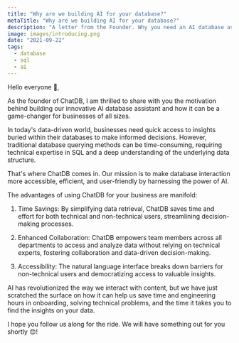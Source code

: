 ```yaml
---
title: "Why are we building AI for your database?"
metaTitle: "Why are we building AI for your database?"
description: "A letter from the Founder. Why you need an AI database assistant in your business"
image: images/introducing.png
date: "2021-09-22"
tags:
  - database
  - sql
  - ai
---
```


Hello everyone 👋,

As the founder of ChatDB, I am thrilled to share with you the motivation behind building our innovative AI database assistant and how it can be a game-changer for businesses of all sizes.

In today's data-driven world, businesses need quick access to insights buried within their databases to make informed decisions. However, traditional database querying methods can be time-consuming, requiring technical expertise in SQL and a deep understanding of the underlying data structure.

That's where ChatDB comes in. Our mission is to make database interaction more accessible, efficient, and user-friendly by harnessing the power of AI.

The advantages of using ChatDB for your business are manifold:

1. Time Savings: By simplifying data retrieval, ChatDB saves time and effort for both technical and non-technical users, streamlining decision-making processes.

2. Enhanced Collaboration: ChatDB empowers team members across all departments to access and analyze data without relying on technical experts, fostering collaboration and data-driven decision-making.

3. Accessibility: The natural language interface breaks down barriers for non-technical users and democratizing access to valuable insights.

AI has revolutionized the way we interact with content, but we have just scratched the surface on how it can help us save time and engineering hours in onboarding, solving technical problems, and the time it takes you to find the insights on your data.

I hope you follow us along for the ride. We will have something out for you shortly 😊!
